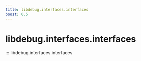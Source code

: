 ```yaml
---
title: libdebug.interfaces.interfaces
boost: 0.5
---
```

# libdebug.interfaces.interfaces
::: libdebug.interfaces.interfaces
